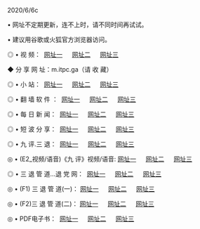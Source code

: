 <p>2020/6/6c
<p>• 网址不定期更新，连不上时，请不同时间再试试。
<p>• 建议用谷歌或火狐官方浏览器访问。
<p>◎ • 视 频： 
<a href="http://hzt.lexmarktr.com/" target="_blank">网址一</a> 　 
<a href="http://hsq.lexmarktr.com/" target="_blank">网址二</a> 　 
<a href="http://hxp.lexmarktr.com/b.html" target="_blank">网址三</a>
<p>◆ 分 享 网 址：m.itpc.ga（请 收 藏） </p>

<p>◎ • 小 站：  
<a href="http://hzt.lexmarktr.com/f.html" target="_blank">网址一</a> 　 
<a href="http://hsq.lexmarktr.com/h.html" target="_blank">网址二</a> 　 
<a href="http://hxp.lexmarktr.com/k/" target="_blank">网址三</a></p>
<p>◎ • 翻 墙 软 件 ：  
<a href="http://hzt.lexmarktr.com/ff/" target="_blank">网址一</a> 　 
<a href="http://hsq.lexmarktr.com/s/read/a1_nd.html" target="_blank">网址二</a> 　 
<a href="http://hxp.lexmarktr.com/ff/index.html" target="_blank">网址三</a></p>
<p>◎ • 每 日 新 闻：  
<a href="http://hzt.lexmarktr.com/day/" target="_blank">网址一</a> 　 
<a href="http://hsq.lexmarktr.com/day/" target="_blank">网址二</a> 　 
<a href="http://hxp.lexmarktr.com/day/index.html" target="_blank">网址三</a></p>
<p>◎ • 短 波 分 享：  
<a href="http://hzt.lexmarktr.com/h/" target="_blank">网址一</a> 　 
<a href="http://hsq.lexmarktr.com/h/" target="_blank">网址二</a> 　 
<a href="http://hxp.lexmarktr.com/h/index.html" target="_blank">网址三</a></p>
<p>◎ • 九 评.三 退：  
<a href="http://hzt.lexmarktr.com/t/" target="_blank">网址一</a> 　 
<a href="http://hsq.lexmarktr.com/v2/index.html" target="_blank">网址二</a> 　 
<a href="http://hxp.lexmarktr.com/tt/index.html" target="_blank">网址三</a> 　</p>
<p>◎ • (E2_视频/语音)《九 评》视频/语音: 
<a href="http://hzt.lexmarktr.com/7738.html" target="_blank">网址一</a> 　 
<a href="http://hsq.lexmarktr.com/7614.html" target="_blank">网址二</a> 　 
<a href="http://hxp.lexmarktr.com/7633.html" target="_blank">网址三</a></p>
<p>◎ • 三 退 管 道...退 党 网：  
<a href="http://hzt.lexmarktr.com/go/td1.html" target="_blank">网址一</a> 　 
<a href="http://hsq.lexmarktr.com/go/td2.html" target="_blank">网址二</a> 　 
<a href="http://hxp.lexmarktr.com/go/td3.html" target="_blank">网址三</a></p>
<p>◎ • (F1) 三 退 管 道(一)： 
<a href="http://hzt.lexmarktr.com/dd/" target="_blank">网址一</a> 　 
<a href="http://hsq.lexmarktr.com/s/read/a1_tdx.html" target="_blank">网址二</a> 　 
<a href="http://hxp.lexmarktr.com/dd/" target="_blank">网址三</a></p>
<p>◎ • (F2)三 退 管 道(二)： 
<a href="http://hxp.lexmarktr.com/d/" target="_blank">网址一</a> 　 
<a href="http://hzt.lexmarktr.com/d/index.html" target="_blank">网址二</a> 　 
<a href="http://hsq.lexmarktr.com/d/" target="_blank">网址三</a></p>
<p>◎ • PDF电子书：  
<a href="http://hzt.lexmarktr.com/p/" target="_blank">网址一</a> 　 
<a href="http://hsq.lexmarktr.com/p/index.html" target="_blank">网址二</a> 　 
<a href="http://hxp.lexmarktr.com/p/" target="_blank">网址三</a></p>
